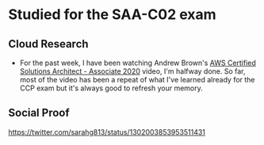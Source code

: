 # Studied for the SAA-C02 exam

## Cloud Research

- For the past week, I have been watching Andrew Brown's [AWS Certified Solutions Architect - Associate 2020](https://youtu.be/Ia-UEYYR44s) video, I'm halfway done. So far, most of the video has been a repeat of what I've learned already for the CCP exam but it's always good to refresh your memory. 

## Social Proof

https://twitter.com/sarahg813/status/1302003853953511431
